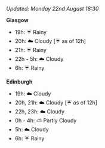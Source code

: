 *Updated: Monday 22nd August 18:30*

**Glasgow**

* 19h: :umbrella: Rainy
* 20h: :cloud: Cloudy [:umbrella: as of 12h]
* 21h: :umbrella: Rainy
* 22h - 5h: :cloud: Cloudy
* 6h: :umbrella: Rainy

**Edinburgh**

* 19h: :cloud: Cloudy
* 20h, 21h: :cloud: Cloudy [:umbrella: as of 12h]
* 22h, 23h: :cloud: Cloudy
* 0h - 4h: :partly_sunny: Partly Cloudy
* 5h: :cloud: Cloudy
* 6h: :umbrella: Rainy

